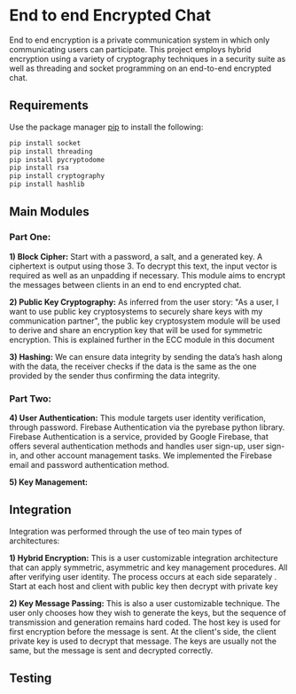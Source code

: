# End to end Encrypted Chat 

End to end encryption is a private communication system in which only communicating users can participate. This project employs hybrid encryption using a variety of cryptography techniques in a security suite as well as threading and socket programming on an end-to-end encrypted chat.

## Requirements

Use the package manager [pip](https://pip.pypa.io/en/stable/) to install the following:
```bash
pip install socket
pip install threading
pip install pycryptodome
pip install rsa
pip install cryptography
pip install hashlib
```

## Main Modules
### Part One:
**1) Block Cipher:** Start with a password, a salt, and a generated key. A ciphertext is output using those 3. To decrypt this text, the input 
vector is required as well as an unpadding if necessary. This module 
aims to encrypt the messages between clients in an end to end 
encrypted chat.

**2) Public Key Cryptography:** As inferred from the user story: "As a user, I want to use public key cryptosystems to securely share keys with my communication 
partner", the public key cryptosystem module will be used to derive 
and share an encryption key that will be used for symmetric
encryption. This is explained further in the ECC module in this 
document

**3) Hashing:** We can ensure data integrity by sending the data’s hash along with 
the data, the receiver checks if the data is the same as the one 
provided by the sender thus confirming the data integrity.

### Part Two:
**4) User Authentication:** This module targets user identity verification, through password. Firebase Authentication via the pyrebase python library. Firebase Authentication is a service, provided by Google Firebase, that offers several authentication methods and handles user sign-up, user sign-in, and other account management tasks. We implemented the Firebase email and password authentication method.

**5) Key Management:** 


## Integration
Integration was performed through the use of teo main types of architectures:

**1) Hybrid Encryption:** This is a user customizable integration architecture that can apply symmetric, asymmetric and key management procedures. All after verifying user identity. The process occurs at each side separately . Start at each host and client with public key then decrypt with private key  

**2) Key Message Passing:** This is also a user customizable technique. The user only chooses how they wish to generate the keys, but the sequence of transmission and generation remains hard coded. The host key is used for first encryption before the message is sent. At the client's side, the client private key is used to decrypt that message. The keys are usually not the same, but the message is sent and decrypted correctly.

## Testing



